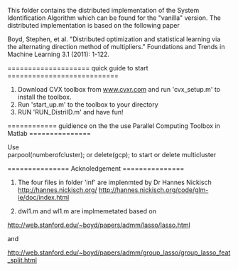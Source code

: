 This folder contains the distributed implementation of the System Identification Algorithm which can be found for the "vanilla" version. The distributed implementation is based on the following paper

Boyd, Stephen, et al. "Distributed optimization and statistical learning via the alternating direction method of multipliers." Foundations and Trends in Machine Learning 3.1 (2011): 1-122.

==================== quick guide to start ===========================

1. Download CVX toolbox from www.cvxr.com and run 'cvx_setup.m' to install the toolbox.
2. Run 'start_up.m' to the toolbox to your directory
3. RUN 'RUN_DistriID.m' and have fun!

============ guidience on the the use Parallel Computing Toolbox in Matlab =============== 

Use     
parpool(numberofcluster); or delete(gcp);
to start or delete multicluster

=============== Acknoledgement ===============

1. The four files in folder 'inf' are implenmted by Dr Hannes Nickisch
http://hannes.nickisch.org/
http://hannes.nickisch.org/code/glm-ie/doc/index.html

2. dwl1.m and wl1.m are implmemetated based on 

http://web.stanford.edu/~boyd/papers/admm/lasso/lasso.html

and 

http://web.stanford.edu/~boyd/papers/admm/group_lasso/group_lasso_feat_split.html



